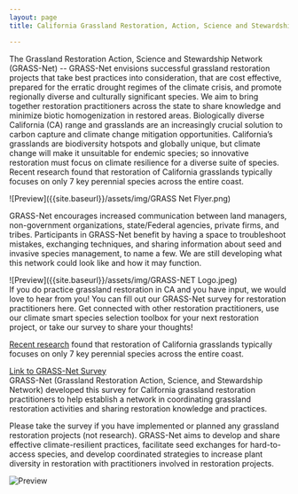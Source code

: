 ```yaml
---
layout: page
title: California Grassland Restoration, Action, Science and Stewardship Network (GRASS-NET)

---
```

The Grassland Restoration Action, Science and Stewardship Network (GRASS-Net) -- GRASS-Net envisions successful grassland restoration projects that take best practices into consideration, that are cost effective, prepared for the erratic drought regimes of the climate crisis, and promote regionally diverse and culturally significant species. We aim to bring together restoration practitioners across the state to share knowledge and minimize biotic homogenization in restored areas. Biologically diverse California (CA) range and grasslands are an increasingly crucial solution to carbon capture and climate change mitigation opportunities. California’s grasslands are biodiversity hotspots and globally unique, but climate change will make it unsuitable for endemic species; so innovative restoration must focus on climate resilience for a diverse suite of species. Recent research found that restoration of California grasslands typically focuses on only 7 key perennial species across the entire coast.  

![Preview]({{site.baseurl}}/assets/img/GRASS Net Flyer.png)  

GRASS-Net encourages increased communication between land managers, non-government organizations, state/Federal agencies, private firms, and tribes. Participants in GRASS-Net benefit by having a space to troubleshoot mistakes, exchanging techniques, and sharing information about seed and invasive species management, to name a few. We are still developing what this network could look like and how it may function.  

![Preview]({{site.baseurl}}/assets/img/GRASS-NET Logo.jpeg)  
If you do practice grassland restoration in CA and you have input, we would love to hear from you! You can fill out our GRASS-Net survey for restoration practitioners here. Get connected with other restoration practitioners, use our climate smart species selection toolbox for your next restoration project, or take our survey to share your thoughts!  

[Recent research](https://doi.org/10.1016/j.biocon.2023.109956) found that restoration of California grasslands typically focuses on only 7 key perennial species across the entire coast. 

[Link to GRASS-Net Survey](https://humboldt.qualtrics.com/jfe/form/SV_0kQu8MBZ54YXdFc)  
GRASS-Net (Grassland Restoration Action, Science, and Stewardship Network) developed this survey for California grassland restoration practitioners to help establish a network in coordinating grassland restoration activities and sharing restoration knowledge and practices.  

Please take the survey if you have implemented or planned any grassland restoration projects (not research). GRASS-Net aims to develop and share effective climate-resilient practices, facilitate seed exchanges for hard-to-access species, and develop coordinated strategies to increase plant diversity in restoration with practitioners involved in restoration projects.  

![Preview]({{site.baseurl}}/assets/img/GrassNetIllustrationsCombined.png) 
